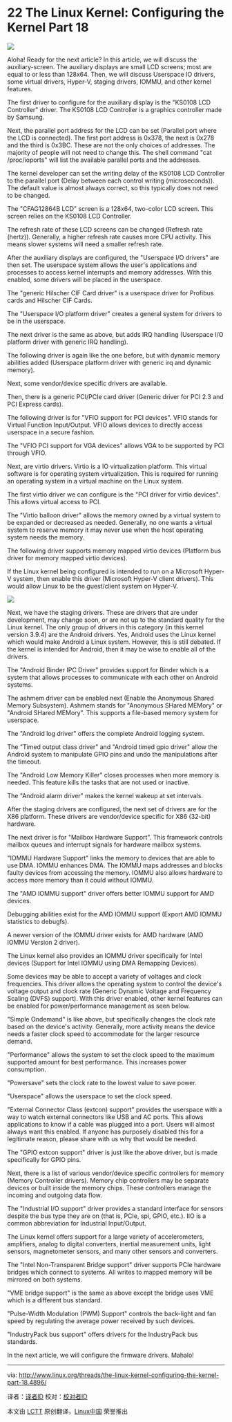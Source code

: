 22 The Linux Kernel: Configuring the Kernel Part 18
================================================================================
![](http://www.linux.org/attachments/slide-jpg.616/)

Aloha! Ready for the next article? In this article, we will discuss the auxiliary-screen. The auxiliary displays are small LCD screens; most are equal to or less than 128x64. Then, we will discuss Userspace IO drivers, some virtual drivers, Hyper-V, staging drivers, IOMMU, and other kernel features.

The first driver to configure for the auxiliary display is the "KS0108 LCD Controller" driver. The KS0108 LCD Controller is a graphics controller made by Samsung.

Next, the parallel port address for the LCD can be set (Parallel port where the LCD is connected). The first port address is 0x378, the next is 0x278 and the third is 0x3BC. These are not the only choices of addresses. The majority of people will not need to change this. The shell command "cat /proc/ioports" will list the available parallel ports and the addresses.

The kernel developer can set the writing delay of the KS0108 LCD Controller to the parallel port (Delay between each control writing (microseconds)). The default value is almost always correct, so this typically does not need to be changed.

The "CFAG12864B LCD" screen is a 128x64, two-color LCD screen. This screen relies on the KS0108 LCD Controller.

The refresh rate of these LCD screens can be changed (Refresh rate (hertz)). Generally, a higher refresh rate causes more CPU activity. This means slower systems will need a smaller refresh rate.

After the auxiliary displays are configured, the "Userspace I/O drivers" are then set. The userspace system allows the user's applications and processes to access kernel interrupts and memory addresses. With this enabled, some drivers will be placed in the userspace.

The "generic Hilscher CIF Card driver" is a userspace driver for Profibus cards and Hilscher CIF Cards.

The "Userspace I/O platform driver" creates a general system for drivers to be in the userspace.

The next driver is the same as above, but adds IRQ handling (Userspace I/O platform driver with generic IRQ handling).

The following driver is again like the one before, but with dynamic memory abilities added (Userspace platform driver with generic irq and dynamic memory).

Next, some vendor/device specific drivers are available.

Then, there is a generic PCI/PCIe card driver (Generic driver for PCI 2.3 and PCI Express cards).

The following driver is for "VFIO support for PCI devices". VFIO stands for Virtual Function Input/Output. VFIO allows devices to directly access userspace in a secure fashion.

The "VFIO PCI support for VGA devices" allows VGA to be supported by PCI through VFIO.

Next, are virtio drivers. Virtio is a IO virtualization platform. This virtual software is for operating system virtualization. This is required for running an operating system in a virtual machine on the Linux system.

The first virtio driver we can configure is the "PCI driver for virtio devices". This allows virtual access to PCI.

The "Virtio balloon driver" allows the memory owned by a virtual system to be expanded or decreased as needed. Generally, no one wants a virtual system to reserve memory it may never use when the host operating system needs the memory.

The following driver supports memory mapped virtio devices (Platform bus driver for memory mapped virtio devices).

If the Linux kernel being configured is intended to run on a Microsoft Hyper-V system, then enable this driver (Microsoft Hyper-V client drivers). This would allow Linux to be the guest/client system on Hyper-V.

![](http://www.linux.org/attachments/kernel_18-png.617/)

Next, we have the staging drivers. These are drivers that are under development, may change soon, or are not up to the standard quality for the Linux kernel. The only group of drivers in this category (in this kernel version 3.9.4) are the Android drivers. Yes, Android uses the Linux kernel which would make Android a Linux system. However, this is still debated. If the kernel is intended for Android, then it may be wise to enable all of the drivers.

The "Android Binder IPC Driver" provides support for Binder which is a system that allows processes to communicate with each other on Android systems.

The ashmem driver can be enabled next (Enable the Anonymous Shared Memory Subsystem). Ashmem stands for "Anonymous SHared MEMory" or "Android SHared MEMory". This supports a file-based memory system for userspace.

The "Android log driver" offers the complete Android logging system.

The "Timed output class driver" and "Android timed gpio driver" allow the Android system to manipulate GPIO pins and undo the manipulations after the timeout.

The "Android Low Memory Killer" closes processes when more memory is needed. This feature kills the tasks that are not used or inactive.

The "Android alarm driver" makes the kernel wakeup at set intervals.

After the staging drivers are configured, the next set of drivers are for the X86 platform. These drivers are vendor/device specific for X86 (32-bit) hardware.

The next driver is for "Mailbox Hardware Support". This framework controls mailbox queues and interrupt signals for hardware mailbox systems.

"IOMMU Hardware Support" links the memory to devices that are able to use DMA. IOMMU enhances DMA. The IOMMU maps addresses and blocks faulty devices from accessing the memory. IOMMU also allows hardware to access more memory than it could without IOMMU.

The "AMD IOMMU support" driver offers better IOMMU support for AMD devices.

Debugging abilities exist for the AMD IOMMU support (Export AMD IOMMU statistics to debugfs).

A newer version of the IOMMU driver exists for AMD hardware (AMD IOMMU Version 2 driver).

The Linux kernel also provides an IOMMU driver specifically for Intel devices (Support for Intel IOMMU using DMA Remapping Devices).

Some devices may be able to accept a variety of voltages and clock frequencies. This driver allows the operating system to control the device's voltage output and clock rate (Generic Dynamic Voltage and Frequency Scaling (DVFS) support). With this driver enabled, other kernel features can be enabled for power/performance management as seen below.

"Simple Ondemand" is like above, but specifically changes the clock rate based on the device's activity. Generally, more activity means the device needs a faster clock speed to accommodate for the larger resource demand.


"Performance" allows the system to set the clock speed to the maximum supported amount for best performance. This increases power consumption.

"Powersave" sets the clock rate to the lowest value to save power.

"Userspace" allows the userspace to set the clock speed.

"External Connector Class (extcon) support" provides the userspace with a way to watch external connectors like USB and AC ports. This allows applications to know if a cable was plugged into a port. Users will almost always want this enabled. If anyone has purposely disabled this for a legitimate reason, please share with us why that would be needed.

The "GPIO extcon support" driver is just like the above driver, but is made specifically for GPIO pins.

Next, there is a list of various vendor/device specific controllers for memory (Memory Controller drivers). Memory chip controllers may be separate devices or built inside the memory chips. These controllers manage the incoming and outgoing data flow.

The "Industrial I/O support" driver provides a standard interface for sensors despite the bus type they are on (that is, PCIe, spi, GPIO, etc.). IIO is a common abbreviation for Industrial Input/Output.

The Linux kernel offers support for a large variety of accelerometers, amplifiers, analog to digital converters, inertial measurement units, light sensors, magnetometer sensors, and many other sensors and converters.

The "Intel Non-Transparent Bridge support" driver supports PCIe hardware bridges which connect to systems. All writes to mapped memory will be mirrored on both systems.

"VME bridge support" is the same as above except the bridge uses VME which is a different bus standard.

"Pulse-Width Modulation (PWM) Support" controls the back-light and fan speed by regulating the average power received by such devices.

"IndustryPack bus support" offers drivers for the IndustryPack bus standards.

In the next article, we will configure the firmware drivers. Mahalo! 

--------------------------------------------------------------------------------

via: http://www.linux.org/threads/the-linux-kernel-configuring-the-kernel-part-18.4896/

译者：[译者ID](https://github.com/译者ID) 校对：[校对者ID](https://github.com/校对者ID)

本文由 [LCTT](https://github.com/LCTT/TranslateProject) 原创翻译，[Linux中国](http://linux.cn/) 荣誉推出

[1]:
[2]:
[3]:
[4]:
[5]:
[6]:
[7]:
[8]:
[9]:
[10]:
[11]:
[12]: